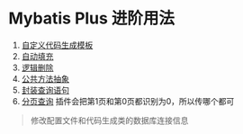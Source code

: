# Mybatis Plus 进阶用法

1. [自定义代码生成模板](https://github.com/MrTallon/easy/blob/master/mybatis-plus/src/main/java/com/easy/mybatis/generator/MyBatisPlusGenerate.java)
2. [自动填充](https://github.com/MrTallon/easy/blob/master/mybatis-plus/src/main/java/com/easy/mybatis/config/MyMetaObjectHandler.java)
3. [逻辑删除](https://github.com/MrTallon/easy/blob/master/mybatis-plus/src/main/resources/application.yml)
4. [公共方法抽象](https://github.com/MrTallon/easy/tree/master/mybatis-plus/src/main/java/com/easy/mybatis/base)
5. [封装查询语句](https://github.com/MrTallon/easy/blob/master/mybatis-plus/src/main/java/com/easy/mybatis/service/impl/TbAdminServiceImpl.java)
6. [分页查询](https://github.com/MrTallon/easy/blob/master/mybatis-plus/src/main/java/com/easy/mybatis/service/impl/TbAdminServiceImpl.java)
    插件会把第1页和第0页都识别为0，所以传哪个都可


> 修改配置文件和代码生成类的数据库连接信息


